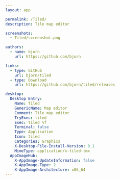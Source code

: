 ```yaml
---
layout: app

permalink: /Tiled/
description: Tile map editor

screenshots:
  - Tiled/screenshot.png

authors:
  - name: bjorn
    url: https://github.com/bjorn

links:
  - type: GitHub
    url: bjorn/tiled
  - type: Download
    url: https://github.com/bjorn/tiled/releases

desktop:
  Desktop Entry:
    Name: Tiled
    GenericName: Map editor
    Comment: Tile map editor
    TryExec: tiled
    Exec: tiled %f
    Terminal: false
    Type: Application
    Icon: tiled
    Categories: Graphics
    X-Desktop-File-Install-Version: 0.1
    MimeType: application/x-tiled-tmx
  AppImageHub:
    X-AppImage-UpdateInformation: false
    X-AppImage-Type: 2
    X-AppImage-Architecture: x86_64
---
```

